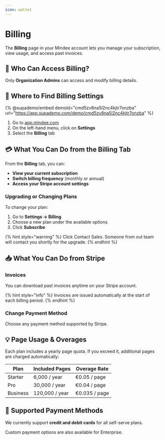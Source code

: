 ```yaml
---
icon: wallet
---
```


# Billing

The **Billing** page in your Mindee account lets you manage your subscription, view usage, and access past invoices.

## 🔐 Who Can Access Billing?

Only **Organization Admins** can access and modify billing details.

## 📍 Where to Find Billing Settings

{% @supademo/embed demoId="cmd5zv8na5l2nc4kjtr7onzba" url="https://app.supademo.com/demo/cmd5zv8na5l2nc4kjtr7onzba" %}

1. Go to [app.mindee.com](https://app.mindee.com/)
2. On the left-hand menu, click on **Settings**
3. Select the **Billing** tab

## 💳 What You Can Do from the Billing Tab

From the **Billing** tab, you can:

* **View your current subscription**
* **Switch billing frequency** (monthly or annual)
* **Access your Stripe account settings**

### Upgrading or Changing Plans

To change your plan:

1. Go to **Settings → Billing**
2. Choose a new plan under the available options
3. Click **Subscribe**

{% hint style="warning" %}
Click Contact Sales. Someone from out team will contact you shortly for the upgrade.
{% endhint %}

## 📥 What You Can Do from Stripe

### Invoices

You can download past invoices anytime on your Stripe account.

{% hint style="info" %}
Invoices are issued automatically at the start of each billing period.
{% endhint %}

### Change Payment Method

Choose any payment method supported by Stripe.

## 💡 Page Usage & Overages

Each plan includes a yearly page quota. If you exceed it, additional pages are charged automatically:

| Plan     | Included Pages | Overage Rate  |
| -------- | -------------- | ------------- |
| Starter  | 6,000 / year   | €0.05 / page  |
| Pro      | 30,000 / year  | €0.04 / page  |
| Business | 120,000 / year | €0.035 / page |

## 🧾 Supported Payment Methods

We currently support **credit and debit cards** for all self-serve plans.

Custom payment options are also available for Enterprise.
